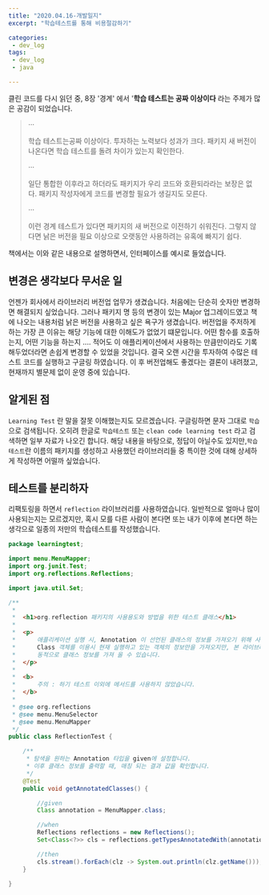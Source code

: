 ```yaml
---
title: "2020.04.16-개발일지"
excerpt: "학습테스트를 통해 비용절감하기"

categories:
 - dev_log
tags:
 - dev_log
 - java

---
```




클린 코드를 다시 읽던 중, 8장 '경계' 에서 '**학습 테스트는 공짜 이상이다** 라는 주제가 많은 공감이 되었습니다. 

> &middot;&middot;&middot;
>
> 학습 테스트는공짜 이상이다. 투자하는 노력보다 성과가 크다. 패키지 새 버전이 나온다면 학습 테스트를 돌려 차이가 있는지 확인한다.
>
> &middot;&middot;&middot;
>
> 일단 통합한 이후라고 하더라도 패키지가 우리 코드와 호환되라라는 보장은 없다. 패키지 작성자에게 코드를 변경할 필요가 생길지도 모른다.
>
> &middot;&middot;&middot;
>
> 이런 경계 테스트가 있다면 패키지의 새 버전으로 이전하기 쉬워진다. 그렇지 않다면 낡은 버전을 필요 이상으로 오랫동안 사용하려는 유혹에 빠지기 쉽다. 

책에서는 이와 같은 내용으로 설명하면서, 인터페이스를 예시로 들었습니다. 



## 변경은 생각보다 무서운 일

언젠가 회사에서 라이브러리 버전업 업무가 생겼습니다. 처음에는 단순히 숫자만 변경하면 해결되지 싶었습니다. 그러나 패키지 명 등의 변경이 있는 Major 업그레이드였고 책에 나오는 내용처럼 낡은 버전을 사용하고 싶은 욕구가 생겼습니다. 버전업을 주저하게 하는 가장 큰 이유는 해당 기능에 대한 이해도가 없었기 떄문입니다. 어떤 함수를 호출하는지, 어떤 기능을 하는지 .... 적어도 이 애플리케이션에서 사용하는 만큼만이라도 기록해두었더라면 손쉽게 변경할 수 있었을 것입니다. 결국 오랜 시간을 투자하여 수많은 테스트 코드를 실행하고 구글링 하였습니다. 이 후 버전업해도 좋겠다는 결론이 내려졌고, 현재까지 별문제 없이 운영 중에 있습니다.

## 알게된 점

`Learning Test` 란 말을 잘못 이해했는지도 모르겠습니다. 구글링하면 문자 그대로 `학습` 으로 검색됩니다. 오히려 한글로 `학습테스트` 또는 `clean code learning test` 라고 검색하면 일부 자료가 나오긴 합니다. 해당 내용을 바탕으로, 정답이 아닐수도 있지만,`학습테스트`란 이름의 패키지를 생성하고 사용했던 라이브러리들 중 특이한 것에 대해 상세하게 작성하면 어떨까 싶었습니다. 



## 테스트를 분리하자 

리팩토링을 하면서 `reflection` 라이브러리를 사용하였습니다. 일반적으로 얼마나 많이 사용되는지는 모르겠지만, 혹시 모를 다른 사람이 본다면 또는 내가 이후에 본다면 하는 생각으로 일종의 저만의 학습테스트를 작성했습니다.

```java
package learningtest;

import menu.MenuMapper;
import org.junit.Test;
import org.reflections.Reflections;

import java.util.Set;

/**
 *
 * 	<h1>org.reflection 패키지의 사용용도와 방법을 위한 테스트 클래스</h1>
 *
 *	<p>
 *		애플리케이션 실행 시, Annotation 이 선언된 클래스의 정보를 가져오기 위해 사용했습니다.
 *		Class 객체를 이용시 현재 실행하고 있는 객체의 정보만을 가져오지만, 본 라이브러리를 이용시
 *		동적으로 클래스 정보를 가져 올 수 있습니다.
 *  </p>
 *
 *  <b>
 *      주의 : 하기 테스트 이외에 메서드를 사용하지 않았습니다.
 *  </b>
 *
 * @see org.reflections
 * @see menu.MenuSelector
 * @see menu.MenuMapper
 */
public class ReflectionTest {

	/**
	 * 탐색을 원하는 Annotation 타입을 given에 설정합니다.
	 * 이후 클래스 정보를 출력할 때, 매칭 되는 결과 값을 확인합니다.
	 */
	@Test
	public void getAnnotatedClasses() {

		//given
		Class annotation = MenuMapper.class;

		//when
		Reflections reflections = new Reflections();
		Set<Class<?>> cls = reflections.getTypesAnnotatedWith(annotation);

		//then
		cls.stream().forEach(clz -> System.out.println(clz.getName()));
	}

}
```


